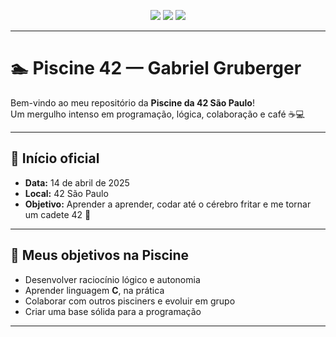 <p align="center">
  <img src="https://img.shields.io/badge/idioma-Português--BR-green?style=for-the-badge">
  <img src="https://img.shields.io/badge/status-começando_hoje-blueviolet?style=for-the-badge">
  <img src="https://img.shields.io/badge/42-Network-black?style=for-the-badge&logo=42&logoColor=white">
</p>

---

# 🏊 Piscine 42 — Gabriel Gruberger

Bem-vindo ao meu repositório da **Piscine da 42 São Paulo**!  
Um mergulho intenso em programação, lógica, colaboração e café ☕💻

---

## 📍 Início oficial
- **Data:** 14 de abril de 2025
- **Local:** 42 São Paulo
- **Objetivo:** Aprender a aprender, codar até o cérebro fritar e me tornar um cadete 42 🚀

---

## 🎯 Meus objetivos na Piscine

- Desenvolver raciocínio lógico e autonomia
- Aprender linguagem **C**, na prática
- Colaborar com outros pisciners e evoluir em grupo
- Criar uma base sólida para a programação

---


